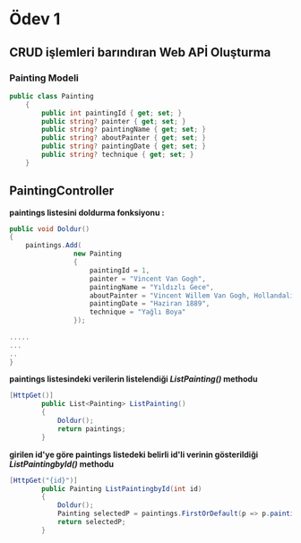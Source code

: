 # Ödev 1
## CRUD işlemleri barındıran Web APİ Oluşturma

### Painting Modeli
```C#
public class Painting
    {
        public int paintingId { get; set; }
        public string? painter { get; set; }
        public string? paintingName { get; set; }
        public string? aboutPainter { get; set; }
        public string? paintingDate { get; set; }
        public string? technique { get; set; }
    }
```
## PaintingController

**paintings listesini doldurma fonksiyonu :** 
```C#
public void Doldur()
{
    paintings.Add(
                new Painting
                {
                    paintingId = 1,
                    painter = "Vincent Van Gogh",
                    paintingName = "Yıldızlı Gece",
                    aboutPainter = "Vincent Willem Van Gogh, Hollandalı ard izlenimci ressam. Batı dünyası sanat tarihinin en tanınmış ve en etkili şahsiyetlerinden biridir. On yıldan biraz fazla bir süre içinde aralarında 860 yağlı boya tablonun da olduğu 2.100 kadar resim ve çizim çalışması üretti ve bunların çoğu yaşamının son iki yılında yapıldı.",
                    paintingDate = "Haziran 1889",
                    technique = "Yağlı Boya"
                });
                
.....
...
..
}
```

**paintings listesindeki verilerin listelendiği *ListPainting()* methodu**
```C#
[HttpGet()]
        public List<Painting> ListPainting()
        {
            Doldur();
            return paintings;
        }
```
**girilen id'ye göre paintings listedeki belirli id'li verinin gösterildiği *ListPaintingbyId()* methodu**
```C#
[HttpGet("{id}")]
        public Painting ListPaintingbyId(int id)
        {
            Doldur();
            Painting selectedP = paintings.FirstOrDefault(p => p.paintingId == id);
            return selectedP;
        }
```
